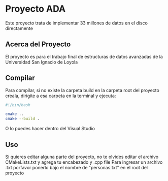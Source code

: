 # Proyecto ADA

Este proyecto trata de implementar 33 millones de datos en el disco directamente

## Acerca del Proyecto

El proyecto es para el trabajo final de estructuras de datos avanzadas de la Universidad San Ignacio de Loyola

## Compilar

Para compilar, si no existe la carpeta build en la carpeta root del proyecto creala, dirigite a esa carpeta en la terminal y ejecuta:

```bash
#!/bin/bash

cmake ..
cmake --build .
```
O lo puedes hacer dentro del Visual Studio
## Uso

Si quieres editar alguna parte del proyecto, no te olvides editar el archivo CMakeLists.txt y agrega tu encabezado y .cpp file
Para ingresar un archivo .txt porfavor ponerlo bajo el nombre de "personas.txt" en el root del proyecto

